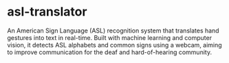 # asl-translator
An American Sign Language (ASL) recognition system that translates hand gestures into text in real-time. Built with machine learning and computer vision, it detects ASL alphabets and common signs using a webcam, aiming to improve communication for the deaf and hard-of-hearing community.
